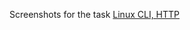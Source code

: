 Screenshots for the task [Linux CLI, HTTP](https://github.com/kottans/frontend/blob/master/tasks/git-collaboration.md)
